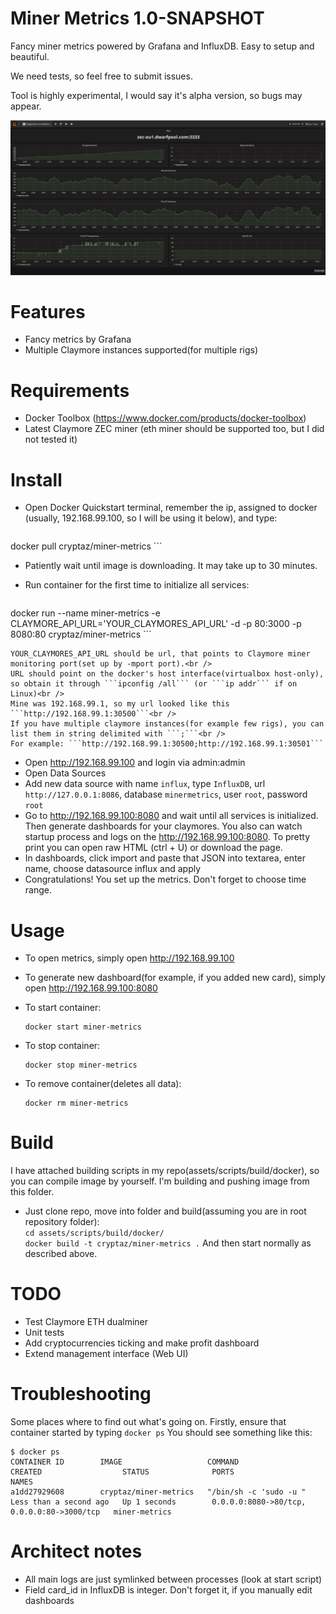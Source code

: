 # Miner Metrics 1.0-SNAPSHOT

Fancy miner metrics powered by Grafana and InfluxDB. Easy to setup and beautiful.

We need tests, so feel free to submit issues.

Tool is highly experimental, I would say it's alpha version, so bugs may appear.

![Dashboard](/assets/images/dashboard_sample.png?raw=true "Demo")

# Features
* Fancy metrics by Grafana
* Multiple Claymore instances supported(for multiple rigs)

# Requirements
* Docker Toolbox (https://www.docker.com/products/docker-toolbox)
* Latest Claymore ZEC miner (eth miner should be supported too, but I did not tested it)

# Install
* Open Docker Quickstart terminal, remember the ip, assigned to docker (usually, 192.168.99.100, so I will be using it below), and type:

    ```
docker pull cryptaz/miner-metrics
    ```
* Patiently wait until image is downloading. It may take up to 30 minutes.
* Run container for the first time to initialize all services:

    ```
docker run --name miner-metrics -e CLAYMORE_API_URL='YOUR_CLAYMORES_API_URL' -d -p 80:3000 -p 8080:80 cryptaz/miner-metrics
    ```

    YOUR_CLAYMORES_API_URL should be url, that points to Claymore miner monitoring port(set up by -mport port).<br />
    URL should point on the docker's host interface(virtualbox host-only), so obtain it through ```ipconfig /all``` (or ```ip addr``` if on Linux)<br />
    Mine was 192.168.99.1, so my url looked like this ```http://192.168.99.1:30500```<br />
    If you have multiple claymore instances(for example few rigs), you can list them in string delimited with ```;```<br />
    For example: ```http://192.168.99.1:30500;http://192.168.99.1:30501```
* Open http://192.168.99.100 and login via admin:admin
* Open Data Sources
* Add new data source with name ```influx```, type ```InfluxDB```, url ```http://127.0.0.1:8086```, database ```minermetrics```, user ```root```, password ```root```
* Go to http://192.168.99.100:8080 and wait until all services is initialized. Then generate dashboards for your claymores. You also can watch startup process and logs on the http://192.168.99.100:8080. To pretty print you can open raw HTML (ctrl + U) or download the page.
* In dashboards, click import and paste that JSON into textarea, enter name, choose datasource influx and apply
* Congratulations! You set up the metrics. Don't forget to choose time range.

# Usage

* To open metrics, simply open http://192.168.99.100
* To generate new dashboard(for example, if you added new card), simply open http://192.168.99.100:8080

* To start container:

    ```
    docker start miner-metrics
    ```
* To stop container:

    ```
    docker stop miner-metrics
    ```
* To remove container(deletes all data):

    ```
    docker rm miner-metrics
    ```

# Build
I have attached building scripts in my repo(assets/scripts/build/docker), so you can compile image by yourself. I'm building and pushing image from this folder.
* Just clone repo, move into folder and build(assuming you are in root repository folder):<br />
    ```cd assets/scripts/build/docker/``` <br />
    ```docker build -t cryptaz/miner-metrics .```
And then start normally as described above.

# TODO
* Test Claymore ETH dualminer
* Unit tests
* Add cryptocurrencies ticking and make profit dashboard
* Extend management interface (Web UI)


# Troubleshooting
Some places where to find out what's going on. Firstly, ensure that container started by typing
    ```
docker ps
    ```
You should see something like this:
```
$ docker ps
CONTAINER ID        IMAGE                   COMMAND                  CREATED                  STATUS              PORTS                                        NAMES
a1dd27929608        cryptaz/miner-metrics   "/bin/sh -c 'sudo -u "   Less than a second ago   Up 1 seconds        0.0.0.0:8080->80/tcp, 0.0.0.0:80->3000/tcp   miner-metrics
```


# Architect notes
* All main logs are just symlinked between processes (look at start script)
* Field card_id in InfluxDB is integer. Don't forget it, if you manually edit dashboards